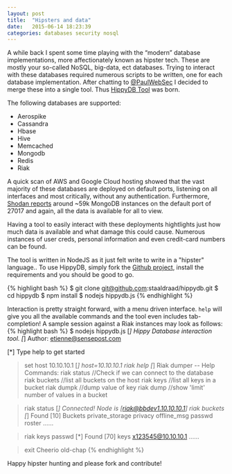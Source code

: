 ```yaml
---
layout: post
title:  "Hipsters and data"
date:   2015-06-14 18:23:39
categories: databases security nosql
---
```

A while back I spent some time playing with the “modern” database implementations, more affectionately known as hipster tech. These are mostly your so-called NoSQL, big-data, ect databases. Trying to interact with these databases required numerous scripts to be written, one for each database implementation.  After chatting to [@PaulWebSec][paultw] I decided to merge these into a single tool. Thus [HippyDB Tool][hippydb] was born.

The following databases are supported:

* Aerospike
* Cassandra
* Hbase
* Hive
* Memcached
* Mongodb
* Redis
* Riak

A quick scan of AWS and Google Cloud hosting showed that the vast majority of these databases are deployed on default ports, listening on all interfaces and most critically, without any authentication. Furthermore, [Shodan reports][shodan] around ~59k MongoDB instances on the default port of 27017 and again, all the data is available for all to view.  

Having a tool to easily interact with these deployments hightlights just how much data is available and what damage this could cause. Numerous instances of user creds, personal information and even credit-card numbers can be found. 

The tool is written in NodeJS as it just felt write to write in a "hipster" language.. 
To use HippyDB, simply fork the [Github project][hippydb], install the requirements and you should be good to go.

{% highlight bash %}
$ git clone git@github.com:staaldraad/hippydb.git
$ cd hippydb
$ npm install
$ nodejs hippydb.js 
{% endhighlight %}

Interaction is pretty straight forward, with a menu driven interface. `help` will give you all the available commands and the tool even includes tab-completion! A sample session against a Riak instances may look as follows:
{% highlight bash %}
$ nodejs hippydb.js
[*] Hippy Database interaction tool.
[*] Author: etienne@sensepost.com

[*] Type help to get started
> set host 10.10.10.1
[*] host=10.10.10.1
> riak help
[*] Riak dumper -- Help
Commands: 
> riak status                       //Check if we can connect to the database
> riak buckets                      //list all buckets on the host
> riak keys  <bucket>               //list all keys in a bucket
> riak dumpk <bucket> <key>         //dump value of key
> riak dump  <bucket>               //show 'limit' number of values in a bucket

> riak status
[*] Connected! Node is [riak@bbdev1.10.10.10.1]
> riak buckets
[*] Found [10] Buckets
private_storage
privacy
offline_msg
passwd
roster
...<snip>...

> riak keys passwd
[*] Found [70] keys
x123545@10.10.10.1
...<snip>...

> exit
Cheerio old-chap
{% endhighlight %}

Happy hipster hunting and please fork and contribute!

[paultw]: https://twitter.com/paulwebsec
[hippydb]:      https://github.com/staaldraad/hippydb
[shodan]:   https://www.shodan.io/search?query=port%3A27017
[jekyll-help]: https://github.com/jekyll/jekyll-help
